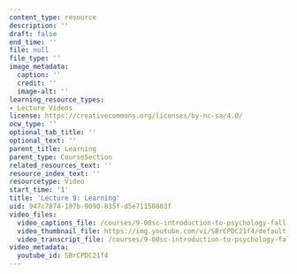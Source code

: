 ```yaml
---
content_type: resource
description: ''
draft: false
end_time: ''
file: null
file_type: ''
image_metadata:
  caption: ''
  credit: ''
  image-alt: ''
learning_resource_types:
- Lecture Videos
license: https://creativecommons.org/licenses/by-nc-sa/4.0/
ocw_type: ''
optional_tab_title: ''
optional_text: ''
parent_title: Learning
parent_type: CourseSection
related_resources_text: ''
resource_index_text: ''
resourcetype: Video
start_time: '1'
title: 'Lecture 9: Learning'
uid: 947c7874-107b-9090-835f-d5e71150803f
video_files:
  video_captions_file: /courses/9-00sc-introduction-to-psychology-fall-2011/8d4b11cee74a52da84194daa6af96b47_SBrCPDC21f4.vtt
  video_thumbnail_file: https://img.youtube.com/vi/SBrCPDC21f4/default.jpg
  video_transcript_file: /courses/9-00sc-introduction-to-psychology-fall-2011/c371461c96c250ca1fd430cdc372bcdc_SBrCPDC21f4.pdf
video_metadata:
  youtube_id: SBrCPDC21f4
---
```

